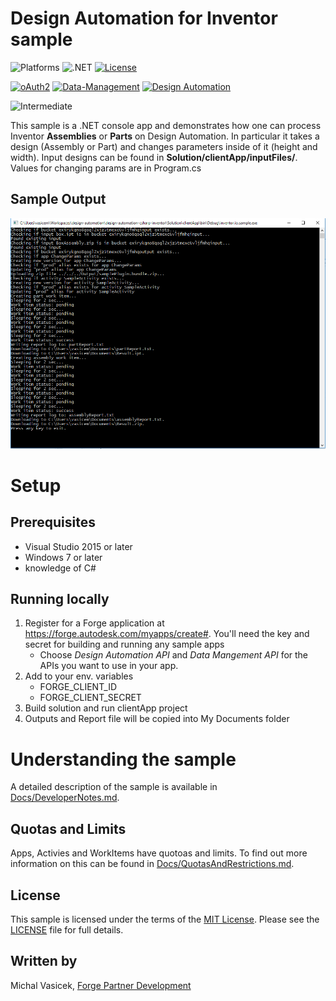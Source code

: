# Design Automation for Inventor sample

![Platforms](https://img.shields.io/badge/platform-Windows-lightgrey.svg)
![.NET](https://img.shields.io/badge/.net-4.7-blue.svg)
[![License](https://img.shields.io/badge/license-MIT-blue.svg)](http://opensource.org/licenses/MIT)

[![oAuth2](https://img.shields.io/badge/oAuth2-v1-green.svg)](http://developer.autodesk.com/)
[![Data-Management](https://img.shields.io/badge/data%20management-v2-blue.svg)](http://developer.autodesk.com/)
[![Design Automation](https://img.shields.io/badge/design%20automation-v3-blue.svg)](https://forge.autodesk.com/api/design-automation-cover-page/)

![Intermediate](https://img.shields.io/badge/Level-Intermediate-blue.svg)

 This sample is a .NET console app and demonstrates how one can process Inventor **Assemblies** or **Parts** on Design Automation. In particular it takes a design (Assembly or Part) and changes parameters inside of it (height and width). Input designs can be found in **Solution/clientApp/inputFiles/**. Values for changing params are in Program.cs

## Sample Output

![](thumbnail.png)

# Setup

## Prerequisites
* Visual Studio 2015 or later
* Windows 7 or later
* knowledge of C#

## Running locally

1. Register for a Forge application at https://forge.autodesk.com/myapps/create#. You'll need the key and secret for building and running any sample apps
    * Choose *Design Automation API* and *Data Mangement API* for the APIs you want to use in your app.
2. Add to your env. variables
    * FORGE_CLIENT_ID
    * FORGE_CLIENT_SECRET
3. Build solution and run clientApp project
6. Outputs and Report file will be copied into My Documents folder

# Understanding the sample
A detailed description of the sample is available in [Docs/DeveloperNotes.md](Docs/DeveloperNotes.md).

## Quotas and Limits
Apps, Activies and WorkItems have quotoas and limits. To find out more information on this can be found in [Docs/QuotasAndRestrictions.md](Docs/QuotasAndRestrictions.md).

## License

This sample is licensed under the terms of the [MIT License](http://opensource.org/licenses/MIT). Please see the [LICENSE](LICENSE) file for full details.

## Written by

Michal Vasicek, [Forge Partner Development](http://forge.autodesk.com)